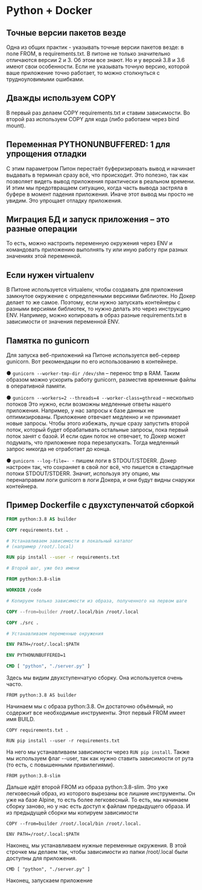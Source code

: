 # Python + Docker
## Точные версии пакетов везде
Одна из общих практик - указывать точные версии пакетов везде: в поле FROM, в requirements.txt. В питоне не только значительно отличаются версии 2 и 3. Об этом все знают. Но и у версий 3.8 и 3.6 имеют свои особенности. Если не указывать точную версию, которой ваше приложение точно работает, то можно столкнуться с трудноуловимыми ошибками.
## Дважды используем COPY
В первый раз делаем COPY requirements.txt и ставим зависимости. Во второй раз используем COPY для кода (либо работаем через bind mount).
## Переменная PYTHONUNBUFFERED: 1 для упрощения отладки
С этим параметром Питон перестаёт буферизировать вывод и начинает выдавать в терминал сразу всё, что происходит. Это полезно, так как позволяет видеть вывод приложения практически в реальном времени. И этим мы предотвращаем ситуацию, когда часть вывода застряла в буфере в момент падения приложения. Иначе этот вывод мы просто не увидим. Это упрощает отладку приложения.
## Миграция БД и запуск приложения – это разные операции
То есть, можно настроить переменную окружения через ENV и командовать приложению выполнять ту или иную работу при разных значениях этой переменной.
## Если нужен virtualenv
В Питоне используется virtualenv, чтобы создавать для приложения замкнутое окружение с определенными версиями библиотек. Но Докер делает то же самое. Поэтому, если нужно запускать контейнеры с разными версиями библиотек, то нужно делать это через инструкцию ENV. Например, можно копировать в образ разные requirements.txt в зависимости от значения переменной ENV.
## Памятка по gunicorn
Для запуска веб-приложений на Питоне используется веб-сервер gunicorn. Вот рекомендации по его использованию в контейнере.

● `gunicorn --worker-tmp-dir /dev/shm` – перенос tmp в RAM.
Таким образом можно ускорить работу gunicorn, разместив временные файлы в оперативной памяти.

● `gunicorn --workers=2 --threads=4 --worker-class=gthread` – несколько потоков
Это нужно, если возможны медленные ответы нашего приложения. Например, у нас запросы к базе данных не оптимизированы. Приложение отвечает медленно и не принимает новые запросы. Чтобы этого избежать, лучше сразу запустить второй поток, который будет обрабатывать остальные запросы, пока первый поток занят с базой.
И если один поток не отвечает, то Докер может подумать, что приложение пора перезапускать. Тогда медленный запрос никогда не отработает до конца.

● `gunicorn --log-file=- `- пишем логи в STDOUT/STDERR.
Докер настроен так, что сохраняет в свой лог всё, что пишется в стандартные потоки STDOUT/STDERR. Значит, используя эту опцию, мы перенаправим логи gunicorn в логи Докера, и они будут видны снаружи контейнера.

## Пример Dockerfile с двухступенчатой сборкой

```dockerfile
FROM python:3.8 AS builder

COPY requirements.txt .

# Устанавливаем зависимости в локальный каталог
# (например /root/.local)

RUN pip install --user -r requirements.txt

# Второй шаг, уже без имени

FROM python:3.8-slim

WORKDIR /code

# Копируем только зависимости из образа, полученного на первом шаге

COPY --from=builder /root/.local/bin /root/.local

COPY ./src .

# Устанавливаем переменные окружения

ENV PATH=/root/.local:$PATH

ENV PYTHONUNBUFFERED=1

CMD [ "python", "./server.py" ]
```

Здесь мы видим двухступенчатую сборку. Она используется очень часто.

`FROM python:3.8 AS builder`

Начинаем мы с образа python:3.8. Он достаточно объёмный, но содержит все необходимые инструменты. Этот первый FROM имеет имя BUILD.

`COPY requirements.txt .`

`RUN pip install --user -r requirements.txt`

На него мы устанавливаем зависимости через `RUN pip install`. Также мы используем флаг --user, так как нужно ставить зависимости от рута (то есть, с повышенными привилегиями).

`FROM python:3.8-slim`

Дальше идёт второй FROM из образа python:3.8-slim. Это уже легковесный образ, из которого вырезаны все лишние инструменты. Он уже на базе Alpine, то есть более легковесный.
То есть, мы начинаем сборку заново, но у нас есть доступ к файлам предыдущего образа. И из предыдущей сборки мы копируем зависимости   

`COPY --from=builder /root/.local/bin /root/.local.`

`ENV PATH=/root/.local:$PATH`

Наконец, мы устанавливаем нужные переменные окружения. В этой строчке мы делаем так, чтобы зависимости из папки /root/.local были доступны для приложения.

`CMD [ "python", "./server.py" ]`

Наконец, запускаем приложение